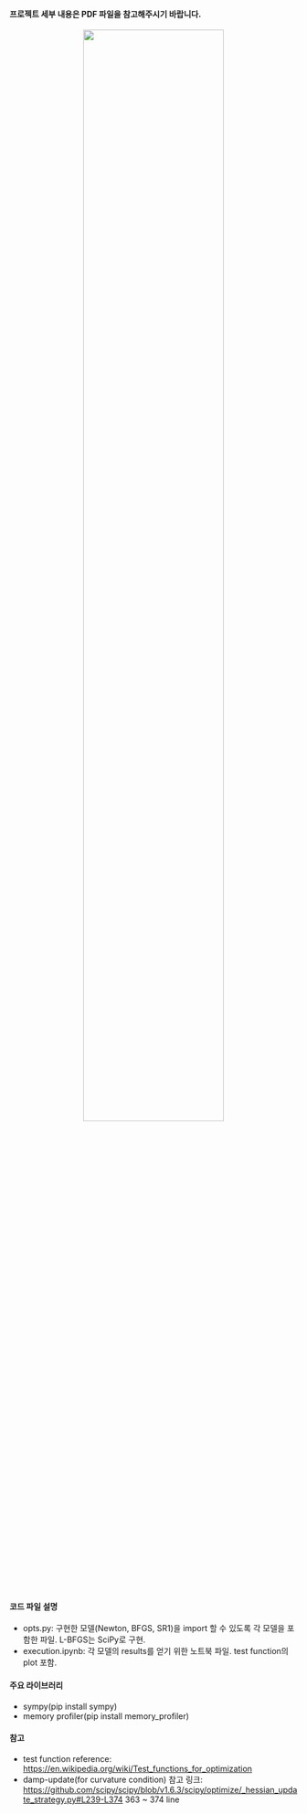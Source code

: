 #### 프로젝트 세부 내용은 PDF 파일을 참고해주시기 바랍니다.

<p align="center"> <img src="https://i.esdrop.com/d/fha5flk1blzo/gcBbjy78Kx.png" width="70%" align="center"> </p>

#### 코드 파일 설명
- opts.py: 구현한 모델(Newton, BFGS, SR1)을 import 할 수 있도록 각 모델을 포함한 파일. L-BFGS는 SciPy로 구현.
- execution.ipynb: 각 모델의 results를 얻기 위한 노트북 파일. test function의 plot 포함.

#### 주요 라이브러리
- sympy(pip install sympy)
- memory profiler(pip install memory_profiler)

#### 참고
- test function reference: https://en.wikipedia.org/wiki/Test_functions_for_optimization
- damp-update(for curvature condition) 참고 링크: https://github.com/scipy/scipy/blob/v1.6.3/scipy/optimize/_hessian_update_strategy.py#L239-L374 363 ~ 374 line




